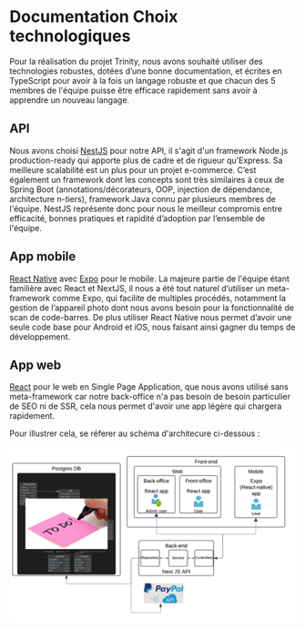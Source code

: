 # Documentation Choix technologiques

Pour la réalisation du projet Trinity, nous avons souhaité utiliser des technologies robustes, dotées d’une bonne documentation, et écrites en TypeScript pour avoir à la fois un langage robuste et que chacun des 5 membres de l'équipe puisse être efficace rapidement sans avoir à apprendre un nouveau langage.

## API

Nous avons choisi [NestJS](https://nestjs.com/) pour notre API, il s'agit d'un framework Node.js production-ready qui apporte plus de cadre et de rigueur qu’Express. Sa meilleure scalabilité est un plus pour un projet e-commerce. C’est également un framework dont les concepts sont très similaires à ceux de Spring Boot (annotations/décorateurs, OOP, injection de dépendance, architecture n-tiers), framework Java connu par plusieurs membres de l'équipe. NestJS représente donc pour nous le meilleur compromis entre efficacité, bonnes pratiques et rapidité d’adoption par l’ensemble de l'équipe.

## App mobile

[React Native](https://reactnative.dev/) avec [Expo](https://expo.dev/) pour le mobile. La majeure partie de l'équipe étant familière avec React et NextJS, il nous a été tout naturel d’utiliser un meta-framework comme Expo, qui facilite de multiples procédés, notamment la gestion de l’appareil photo dont nous avons besoin pour la fonctionnalité de scan de code-barres. De plus utiliser React Native nous permet d’avoir une seule code base pour Android et iOS, nous faisant ainsi gagner du temps de développement.

## App web

[React](https://react.dev/) pour le web en Single Page Application, que nous avons utilisé sans meta-framework car notre back-office n'a pas besoin de besoin particulier de SEO ni de SSR, cela nous permet d'avoir une app légère qui chargera rapidement.

Pour illustrer cela, se réferer au schéma d'architecure ci-dessous :

![Schéma d'architecture](./T-YEP-Archi.png)
